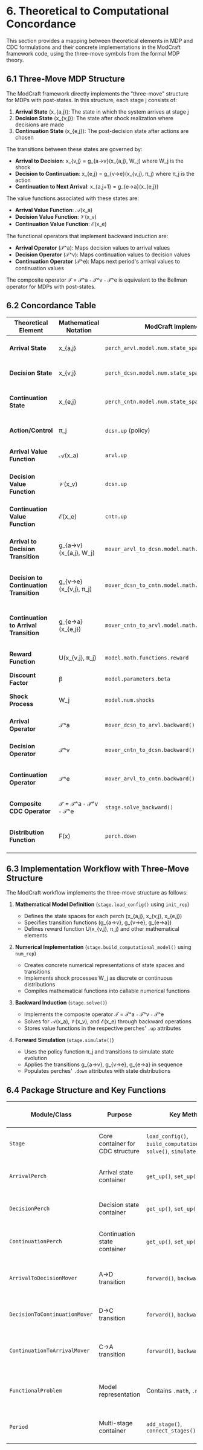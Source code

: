 # 6. Theoretical to Computational Concordance

This section provides a mapping between theoretical elements in MDP and CDC formulations and their concrete implementations in the ModCraft framework code, using the three-move symbols from the formal MDP theory.

## 6.1 Three-Move MDP Structure

The ModCraft framework directly implements the "three-move" structure for MDPs with post-states. In this structure, each stage j consists of:

1. **Arrival State** (x_{a,j}): The state in which the system arrives at stage j
2. **Decision State** (x_{v,j}): The state after shock realization where decisions are made
3. **Continuation State** (x_{e,j}): The post-decision state after actions are chosen

The transitions between these states are governed by:
- **Arrival to Decision**: x_{v,j} = g_{a→v}(x_{a,j}, W_j) where W_j is the shock
- **Decision to Continuation**: x_{e,j} = g_{v→e}(x_{v,j}, π_j) where π_j is the action
- **Continuation to Next Arrival**: x_{a,j+1} = g_{e→a}(x_{e,j})

The value functions associated with these states are:
- **Arrival Value Function**: 𝒜(x_a)
- **Decision Value Function**: 𝒱(x_v)
- **Continuation Value Function**: ℰ(x_e)

The functional operators that implement backward induction are:
- **Arrival Operator** (𝒯^a): Maps decision values to arrival values
- **Decision Operator** (𝒯^v): Maps continuation values to decision values 
- **Continuation Operator** (𝒯^e): Maps next period's arrival values to continuation values

The composite operator 𝒯 = 𝒯^a ∘ 𝒯^v ∘ 𝒯^e is equivalent to the Bellman operator for MDPs with post-states.

## 6.2 Concordance Table

| Theoretical Element | Mathematical Notation | ModCraft Implementation | Implementation Details |
|---------------------|------------------------|-------------------------|------------------------|
| **Arrival State** | x_{a,j} | `perch_arvl.model.num.state_space` | State space grid in arrival perch |
| **Decision State** | x_{v,j} | `perch_dcsn.model.num.state_space` | State space grid in decision perch |
| **Continuation State** | x_{e,j} | `perch_cntn.model.num.state_space` | State space grid in continuation perch |
| **Action/Control** | π_j | `dcsn.up` (policy) | Policy function stored in decision perch |
| **Arrival Value Function** | 𝒜(x_a) | `arvl.up` | Stored in arrival perch's `.up` attribute |
| **Decision Value Function** | 𝒱(x_v) | `dcsn.up` | Stored in decision perch's `.up` attribute |
| **Continuation Value Function** | ℰ(x_e) | `cntn.up` | Stored in continuation perch's `.up` attribute |
| **Arrival to Decision Transition** | g_{a→v}(x_{a,j}, W_j) | `mover_arvl_to_dcsn.model.math.transition_equations` | Transition equation in arrival-to-decision mover |
| **Decision to Continuation Transition** | g_{v→e}(x_{v,j}, π_j) | `mover_dcsn_to_cntn.model.math.transition_equations` | Transition equation in decision-to-continuation mover |
| **Continuation to Arrival Transition** | g_{e→a}(x_{e,j}) | `mover_cntn_to_arvl.model.math.transition_equations` | Transition equation in continuation-to-arrival mover |
| **Reward Function** | U(x_{v,j}, π_j) | `model.math.functions.reward` | Defined in model math spec |
| **Discount Factor** | β | `model.parameters.beta` | Stored in model parameters |
| **Shock Process** | W_j | `model.num.shocks` | Defined in numerical representation |
| **Arrival Operator** | 𝒯^a | `mover_dcsn_to_arvl.backward()` | Backward method in arrival mover |
| **Decision Operator** | 𝒯^v | `mover_cntn_to_dcsn.backward()` | Backward method in decision mover |
| **Continuation Operator** | 𝒯^e | `mover_arvl_to_cntn.backward()` | Backward method in continuation mover |
| **Composite CDC Operator** | 𝒯 = 𝒯^a ∘ 𝒯^v ∘ 𝒯^e | `stage.solve_backward()` | Full backward induction in stage |
| **Distribution Function** | F(x) | `perch.down` | Distribution stored in perch's `.down` attribute |

## 6.3 Implementation Workflow with Three-Move Structure

The ModCraft workflow implements the three-move structure as follows:

1. **Mathematical Model Definition** (`stage.load_config()` using `init_rep`)
   - Defines the state spaces for each perch (x_{a,j}, x_{v,j}, x_{e,j})
   - Specifies transition functions (g_{a→v}, g_{v→e}, g_{e→a})
   - Defines reward function U(x_{v,j}, π_j) and other mathematical elements

2. **Numerical Implementation** (`stage.build_computational_model()` using `num_rep`)
   - Creates concrete numerical representations of state spaces and transitions
   - Implements shock processes W_j as discrete or continuous distributions
   - Compiles mathematical functions into callable numerical functions

3. **Backward Induction** (`stage.solve()`)
   - Implements the composite operator 𝒯 = 𝒯^a ∘ 𝒯^v ∘ 𝒯^e
   - Solves for 𝒜(x_a), 𝒱(x_v), and ℰ(x_e) through backward operations
   - Stores value functions in the respective perches' `.up` attributes

4. **Forward Simulation** (`stage.simulate()`)
   - Uses the policy function π_j and transitions to simulate state evolution
   - Applies the transitions g_{a→v}, g_{v→e}, g_{e→a} in sequence
   - Populates perches' `.down` attributes with state distributions

## 6.4 Package Structure and Key Functions

| Module/Class | Purpose | Key Methods | Relation to Three-Move Theory |
|--------------|---------|-------------|------------------------------|
| `Stage` | Core container for CDC structure | `load_config()`, `build_computational_model()`, `solve()`, `simulate()` | Implements a complete stage j with all three moves |
| `ArrivalPerch` | Arrival state container | `get_up()`, `set_up()` | Stores x_{a,j} state space and 𝒜(x_a) value function |
| `DecisionPerch` | Decision state container | `get_up()`, `set_up()` | Stores x_{v,j} state space and 𝒱(x_v) value function |
| `ContinuationPerch` | Continuation state container | `get_up()`, `set_up()` | Stores x_{e,j} state space and ℰ(x_e) value function |
| `ArrivalToDecisionMover` | A→D transition | `forward()`, `backward()` | Implements g_{a→v} transition and shock integration |
| `DecisionToContinuationMover` | D→C transition | `forward()`, `backward()` | Implements g_{v→e} transition and optimization |
| `ContinuationToArrivalMover` | C→A transition | `forward()`, `backward()` | Implements g_{e→a} transition between periods |
| `FunctionalProblem` | Model representation | Contains `.math`, `.num` | Holds mathematical and numerical representations of the MDP |
| `Period` | Multi-stage container | `add_stage()`, `connect_stages()` | Links multiple stages j into a complete model | 
